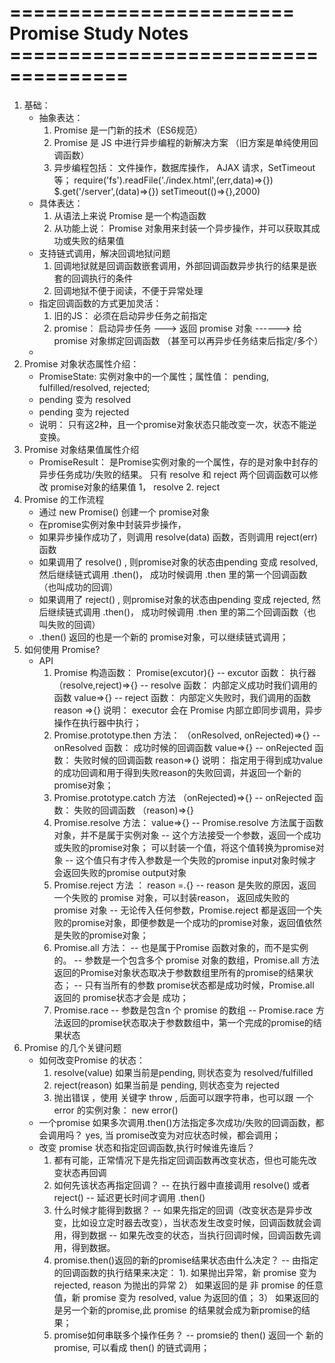# ======================== Promise Study Notes ====================================
1. 基础： 
    - 抽象表达： 
        1. Promise 是一门新的技术（ES6规范）
        2. Promise 是 JS 中进行异步编程的新解决方案 （旧方案是单纯使用回调函数）
        3. 异步编程包括： 文件操作，数据库操作， AJAX 请求，SetTimeout 等；
            require('fs').readFile('./index.html',(err,data)=>{})
            $.get('/server',(data)=>{})
            setTimeout(()=>{},2000)
    - 具体表达： 
        1. 从语法上来说 Promise 是一个构造函数
        2. 从功能上说： Promise 对象用来封装一个异步操作，并可以获取其成功或失败的结果值
    - 支持链式调用，解决回调地狱问题
        1. 回调地狱就是回调函数嵌套调用，外部回调函数异步执行的结果是嵌套的回调执行的条件
        2. 回调地狱不便于阅读，不便于异常处理
    - 指定回调函数的方式更加灵活：
        1. 旧的JS： 必须在启动异步任务之前指定
        2. promise： 启动异步任务 ---> 返回 promise 对象 ------> 给 promise 对象绑定回调函数 （甚至可以再异步任务结束后指定/多个）
    - 
2. Promise 对象状态属性介绍： 
    - PromiseState:  实例对象中的一个属性；属性值： pending, fulfilled/resolved, rejected;
    - pending 变为 resolved
    - pending 变为 rejected
    - 说明： 只有这2种，且一个promise对象状态只能改变一次，状态不能逆变换。 
3. Promise 对象结果值属性介绍
    - PromiseResult： 是Promise实例对象的一个属性，存的是对象中封存的异步任务成功/失败的结果。 只有 resolve 和 reject  两个回调函数可以修改 promise对象的结果值
        1， resolve
        2. reject 
4. Promise 的工作流程
    - 通过 new Promise() 创建一个 promise对象
    - 在promise实例对象中封装异步操作，
    - 如果异步操作成功了，则调用 resolve(data) 函数，否则调用 reject(err) 函数
    - 如果调用了 resolve() , 则promise对象的状态由pending 变成 resolved, 然后继续链式调用 .then()， 成功时候调用 .then 里的第一个回调函数（也叫成功的回调）
    - 如果调用了 reject() , 则promise对象的状态由pending 变成 rejected, 然后继续链式调用 .then()， 成功时候调用 .then 里的第二个回调函数（也叫失败的回调）
    - .then() 返回的也是一个新的 promise对象，可以继续链式调用；
5. 如何使用 Promise? 
    - API
        1. Promise 构造函数： Promise(excutor){}
            -- excutor 函数： 执行器 （resolve,reject)=>{}
            -- resolve 函数： 内部定义成功时我们调用的函数 value=>{}
            -- reject 函数： 内部定义失败时，我们调用的函数 reason =>{}
            说明： executor 会在 Promise 内部立即同步调用，异步操作在执行器中执行；
        2. Promise.prototype.then 方法： （onResolved, onRejected)=>{}
            -- onResolved 函数： 成功时候的回调函数 value=>{}
            -- onRejected 函数： 失败时候的回调函数 reason=>{}
            说明： 指定用于得到成功value的成功回调和用于得到失败reason的失败回调，并返回一个新的promise对象；
        3. Promise.prototype.catch 方法 （onRejected)=>{}
            -- onRejected 函数： 失败的回调函数 （reason)=>{}
        4. Promise.resolve 方法： value=>{}
            --  Promise.resolve 方法属于函数对象，并不是属于实例对象
            --  这个方法接受一个参数，返回一个成功或失败的promise对象； 可以封装一个值，将这个值转换为promise对象
            -- 这个值只有才传入参数是一个失败的promise input对象时候才会返回失败的promise output对象
        5. Promise.reject 方法 ： reason =.{}
            -- reason 是失败的原因，返回一个失败的 promise 对象，可以封装reason， 返回成失败的 promise 对象
            -- 无论传入任何参数，Promise.reject 都是返回一个失败的promise对象，即便参数是一个成功的promise对象，返回值依然是失败的promise对象；
        6. Promise.all 方法： 
            -- 也是属于Promise 函数对象的，而不是实例的。
            --  参数是一个包含多个 promise 对象的数组，Promise.all 方法返回的Promise对象状态取决于参数数组里所有的promise的结果状态；
            --  只有当所有的参数 promise状态都是成功时候，Promise.all 返回的 promise状态才会是 成功；
        7. Promise.race
            -- 参数是包含n 个 promise 的数组
            -- Promise.race 方法返回的promise状态取决于参数数组中，第一个完成的promise的结果状态
6. Promise 的几个关键问题
    - 如何改变Promise 的状态： 
        1. resolve(value) 如果当前是pending, 则状态变为 resolved/fulfilled
        2. reject(reason) 如果当前是 pending, 则状态变为 rejected
        3. 抛出错误 ，使用 关键字 throw , 后面可以跟字符串，也可以跟 一个error 的实例对象： new error()
    - 一个promise 如果多次调用.then()方法指定多次成功/失败的回调函数，都会调用吗？
        yes, 当 promise改变为对应状态时候，都会调用；
    - 改变 promise 状态和指定回调函数,执行时候谁先谁后？
        1. 都有可能，正常情况下是先指定回调函数再改变状态，但也可能先改变状态再回调
        2. 如何先该状态再指定回调？
            -- 在执行器中直接调用 resolve() 或者 reject()
            -- 延迟更长时间才调用 .then()
        3. 什么时候才能得到数据？
            -- 如果先指定的回调（改变状态是异步改变，比如设立定时器去改变），当状态发生改变时候，回调函数就会调用，得到数据
            -- 如果先改变的状态，当执行回调时候，回调函数先调用，得到数据。
        4. promise.then()返回的新的promise结果状态由什么决定？
            -- 由指定的回调函数的执行结果来决定： 
                1). 如果抛出异常，新 promise 变为 rejected, reason 为抛出的异常
                2） 如果返回的是 非 promise 的任意值，新 promise 变为 resolved, value 为返回的值；
                3） 如果返回的是另一个新的promise,此 promise 的结果就会成为新promise的结果；
        5. promise如何串联多个操作任务？ 
            -- promsie的 then() 返回一个 新的 promise, 可以看成 then() 的链式调用； 

